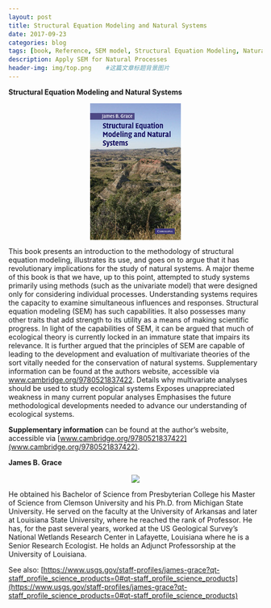 ```yaml
---
layout: post
title: Structural Equation Modeling and Natural Systems
date: 2017-09-23
categories: blog
tags: [book, Reference, SEM model, Structural Equation Modeling, Natural Systems]
description: Apply SEM for Natural Processes
header-img: img/top.png    #这篇文章标题背景图片
---
```


**Structural Equation Modeling and Natural Systems**

<center>
    <p><img src="/img/9780521546539.jpg" align="center"></p>
</center>

This book presents an introduction to the methodology of structural equation modeling, illustrates its use, and goes on to argue that it has revolutionary implications for the study of natural systems. A major theme of this book is that we have, up to this point, attempted to study systems primarily using methods (such as the univariate model) that were designed only for considering individual processes. Understanding systems requires the capacity to examine simultaneous influences and responses. Structural equation modeling (SEM) has such capabilities. It also possesses many other traits that add strength to its utility as a means of making scientific progress. In light of the capabilities of SEM, it can be argued that much of ecological theory is currently locked in an immature state that impairs its relevance. It is further argued that the principles of SEM are capable of leading to the development and evaluation of multivariate theories of the sort vitally needed for the conservation of natural systems. Supplementary information can be found at the authors website, accessible via www.cambridge.org/9780521837422. Details why multivariate analyses should be used to study ecological systems Exposes unappreciated weakness in many current popular analyses Emphasises the future methodological developments needed to advance our understanding of ecological systems.

**Supplementary information** can be found at the author’s website, accessible via [www.cambridge.org/9780521837422](www.cambridge.org/9780521837422).

**James B. Grace** 
<center>
    <p><img src="https://prd-wret.s3-us-west-2.amazonaws.com/assets/palladium/production/s3fs-public/styles/content_grid/public/thumbnails/image/gen39968jim_portrait_033_cropped_small.jpg" align="center"></p>
</center>
He obtained his Bachelor of Science from Presbyterian College his Master of Science from Clemson University and his Ph.D. from Michigan State University. He served on the faculty at the University of Arkansas and later at Louisiana State University, where he reached the rank of Professor. He has, for the past several years, worked at the US Geological Survey’s National Wetlands Research Center in Lafayette, Louisiana where he is a Senior Research Ecologist. He holds an Adjunct Professorship at the University of Louisiana.

See also: [https://www.usgs.gov/staff-profiles/james-grace?qt-staff_profile_science_products=0#qt-staff_profile_science_products](https://www.usgs.gov/staff-profiles/james-grace?qt-staff_profile_science_products=0#qt-staff_profile_science_products)
